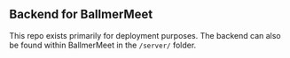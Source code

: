 ## Backend for BallmerMeet

This repo exists primarily for deployment purposes. The backend can also be found within BallmerMeet in the `/server/` folder.
